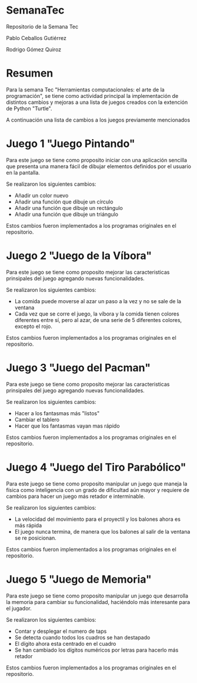 # SemanaTec
Repositorio de la Semana Tec

Pablo Ceballos Gutiérrez

Rodrigo Gómez Quiroz

# Resumen
Para la semana Tec "Herramientas computacionales: el arte de la programación", se tiene como actividad principal la implementación de distintos cambios y mejoras a una lista de juegos creados con la extención de Python "Turtle". 

A continuación una lista de cambios a los juegos previamente mencionados

# Juego 1 "Juego Pintando"
Para este juego se tiene como proposito iniciar con una aplicación sencilla que presenta una manera fácil de dibujar elementos definidos por el usuario en la pantalla.

Se realizaron los siguientes cambios:
- Añadir un color nuevo
- Añadir una función que dibuje un círculo
- Añadir una función que dibuje un rectángulo
- Añadir una función que dibuje un triángulo

Estos cambios fueron implementados a los programas originales en el repositorio.

# Juego 2 "Juego de la Víbora"
Para este juego se tiene como proposito mejorar las caracteristicas prinsipales del juego agregando nuevas funcionalidades.

Se realizaron los siguientes cambios:
- La comida puede moverse al azar un paso a la vez y no se sale de la ventana
- Cada vez que se corre el juego, la víbora y la comida tienen colores diferentes entre sí, pero al azar, de una serie de 5 diferentes colores, excepto el rojo.

Estos cambios fueron implementados a los programas originales en el repositorio.

# Juego 3 "Juego del Pacman"
Para este juego se tiene como proposito mejorar las caracteristicas prinsipales del juego agregando nuevas funcionalidades.

Se realizaron los siguientes cambios:
- Hacer a los fantasmas más "listos"
- Cambiar el tablero
- Hacer que los fantasmas vayan mas rápido

Estos cambios fueron implementados a los programas originales en el repositorio.

# Juego 4 "Juego del Tiro Parabólico"
Para este juego se tiene como proposito manipular un juego que maneja la física  como  inteligencia con un grado de dificultad aún mayor y requiere de cambios para hacer un juego más retador e interminable.

Se realizaron los siguientes cambios:
- La velocidad del movimiento para el proyectil y los balones ahora es más rápida
- El juego nunca termina, de manera que los balones al salir de la ventana se re posicionan.

Estos cambios fueron implementados a los programas originales en el repositorio.

# Juego 5 "Juego de Memoria"
Para este juego se tiene como proposito manipular un juego que desarrolla la memoria para cambiar su funcionalidad, haciéndolo más interesante para el jugador.

Se realizaron los siguientes cambios:
- Contar y desplegar el numero de taps
- Se detecta cuando todos los cuadros se han destapado
- El dígito ahora esta centrado en el cuadro
- Se han cambiado los dígitos numéricos por letras para hacerlo más retador

Estos cambios fueron implementados a los programas originales en el repositorio.
